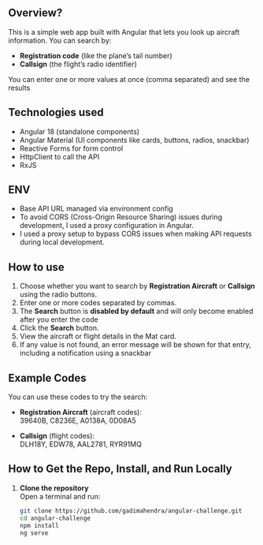 
## Overview?

This is a simple web app built with Angular that lets you look up aircraft information. You can search by:

- **Registration code** (like the plane’s tail number)
- **Callsign** (the flight’s radio identifier)

You can enter one or more values at once (comma separated) and see the results 


## Technologies used

- Angular 18 (standalone components)
- Angular Material (UI components like cards, buttons, radios, snackbar)
- Reactive Forms for form control
- HttpClient to call the API
- RxJS

## ENV
- Base API URL managed via environment config
- To avoid CORS (Cross-Origin Resource Sharing) issues during development, I used a proxy configuration in Angular.
- I used a proxy setup to bypass CORS issues when making API requests during local development.


## How to use

1. Choose whether you want to search by **Registration Aircraft** or **Callsign** using the radio buttons.
2. Enter one or more codes separated by commas.
3. The **Search** button is **disabled by default** and will only become enabled after you enter the code
4. Click the **Search** button.
5. View the aircraft or flight details in the Mat card.
6. If any value is not found, an error message will be shown for that entry, including a notification using a snackbar

## Example Codes

You can use these codes to try the search:

- **Registration Aircraft** (aircraft codes):  
  39640B, C8236E, A0138A, 0D08A5

- **Callsign** (flight codes):  
  DLH18Y, EDW78, AAL2781, RYR91MQ

## How to Get the Repo, Install, and Run Locally

1. **Clone the repository**  
   Open a terminal and run:
   ```bash
   git clone https://github.com/gadimahendra/angular-challenge.git
   cd angular-challenge
   npm install
   ng serve 




